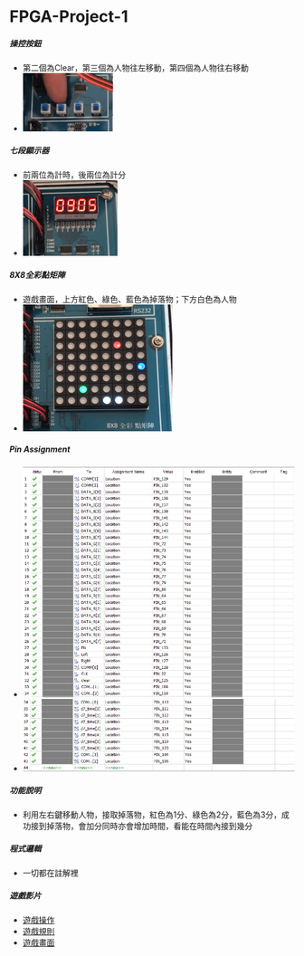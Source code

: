 # FPGA-Project-1

##### **操控按鈕**
  - 第二個為Clear，第三個為人物往左移動，第四個為人物往右移動
  - ![](/Picture/op.png)
  
##### **七段顯示器**
  - 前兩位為計時，後兩位為計分
  - ![](/Picture/tp.png)
  
##### **8X8全彩點矩陣**
  - 遊戲畫面，上方紅色、綠色、藍色為掉落物；下方白色為人物
  - ![](/Picture/gs.png)

##### **Pin Assignment**
- ![](/Picture/pin1.png)
- ![](/Picture/pin2.png)

##### **功能說明**
  - 利用左右鍵移動人物，接取掉落物，紅色為1分、綠色為2分，藍色為3分，成功接到掉落物，會加分同時亦會增加時間，看能在時間內接到幾分

##### **程式邏輯**
  - 一切都在註解裡

##### **遊戲影片**
  - [遊戲操作](https://drive.google.com/open?id=1klAQ4-G9tfKxNmiWKm2UdxnYpfbGdP6U)
  - [遊戲規則](https://drive.google.com/open?id=1Bu_VCwpUHE4FneyOmyAorERdpdf0Qpie)
  - [遊戲畫面](https://drive.google.com/file/d/1fBtt4fR0zNH_pWJqo-SVkHYyqlDI0fOn/view?usp=sharing)
